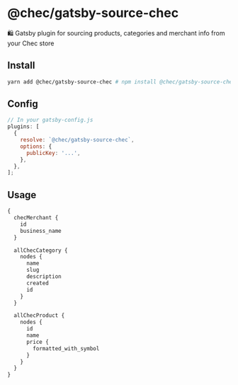 # @chec/gatsby-source-chec

🛍 Gatsby plugin for sourcing products, categories and merchant info from your Chec store

## Install

```bash
yarn add @chec/gatsby-source-chec # npm install @chec/gatsby-source-chec
```

## Config

```js
// In your gatsby-config.js
plugins: [
  {
    resolve: `@chec/gatsby-source-chec`,
    options: {
      publicKey: '...',
    },
  },
];
```

## Usage

```graphql
{
  checMerchant {
    id
    business_name
  }

  allChecCategory {
    nodes {
      name
      slug
      description
      created
      id
    }
  }

  allChecProduct {
    nodes {
      id
      name
      price {
        formatted_with_symbol
      }
    }
  }
}
```
